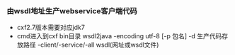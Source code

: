 ### 由wsdl地址生产webservice客户端代码
- cxf2.7版本需要对应jdk7
- cmd进入到cxf bin目录 wsdl2java -encoding utf-8 [-p 包名] -d 生产代码存放路径 -client/-service/-all  wsdl(网址或wsdl文件)
